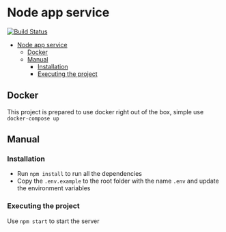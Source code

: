 # Node app service

[![Build Status](https://travis-ci.com/sebastiansuarezGL/node-app-service.svg?branch=main)](https://travis-ci.com/sebastiansuarezGL/node-app-service)

- [Node app service](#node-app-service)
  - [Docker](#docker)
  - [Manual](#manual)
    - [Installation](#installation)
    - [Executing the project](#executing-the-project)

## Docker

This project is prepared to use docker right out of the box, simple use ``docker-compose up``

## Manual

### Installation

- Run ``npm install`` to run all the dependencies
- Copy the ``.env.example`` to the root folder with the name ``.env`` and update the environment variables

### Executing the project

Use ``npm start`` to start the server
